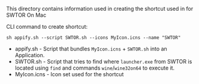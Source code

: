 This directory contains information used in creating the shortcut used in for SWTOR On Mac

CLI command to create shortcut:

`sh appify.sh --script SWTOR.sh --icons MyIcon.icns --name "SWTOR"`

* appify.sh - Script that bundles `MyIcon.icns` + `SWTOR.sh` into an Application.
* SWTOR.sh - Script that tries to find where `launcher.exe` from SWTOR is located using `find` and commands `wine`/`wine32on64` to execute it. 
* MyIcon.icns - Icon set used for the shortcut